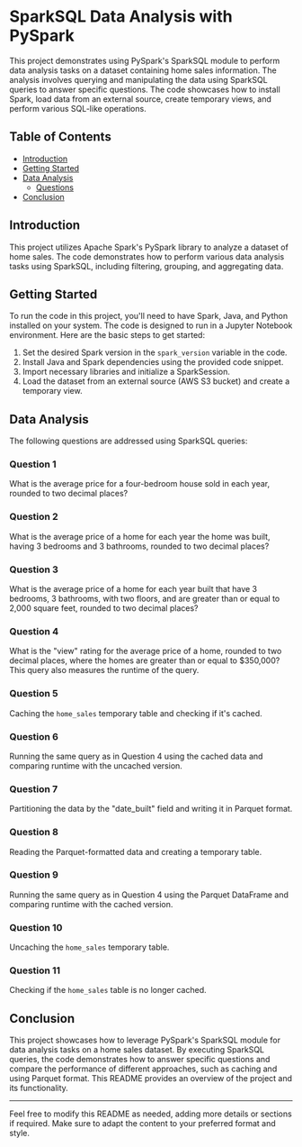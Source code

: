 # SparkSQL Data Analysis with PySpark

This project demonstrates using PySpark's SparkSQL module to perform data analysis tasks on a dataset containing home sales information. The analysis involves querying and manipulating the data using SparkSQL queries to answer specific questions. The code showcases how to install Spark, load data from an external source, create temporary views, and perform various SQL-like operations.

## Table of Contents

- [Introduction](#introduction)
- [Getting Started](#getting-started)
- [Data Analysis](#data-analysis)
  - [Questions](#question-1)
- [Conclusion](#conclusion)

## Introduction

This project utilizes Apache Spark's PySpark library to analyze a dataset of home sales. The code demonstrates how to perform various data analysis tasks using SparkSQL, including filtering, grouping, and aggregating data.

## Getting Started

To run the code in this project, you'll need to have Spark, Java, and Python installed on your system. The code is designed to run in a Jupyter Notebook environment. Here are the basic steps to get started:

1. Set the desired Spark version in the `spark_version` variable in the code.
2. Install Java and Spark dependencies using the provided code snippet.
3. Import necessary libraries and initialize a SparkSession.
4. Load the dataset from an external source (AWS S3 bucket) and create a temporary view.

## Data Analysis

The following questions are addressed using SparkSQL queries:

### Question 1

What is the average price for a four-bedroom house sold in each year, rounded to two decimal places?

### Question 2

What is the average price of a home for each year the home was built, having 3 bedrooms and 3 bathrooms, rounded to two decimal places?

### Question 3

What is the average price of a home for each year built that have 3 bedrooms, 3 bathrooms, with two floors, and are greater than or equal to 2,000 square feet, rounded to two decimal places?

### Question 4

What is the "view" rating for the average price of a home, rounded to two decimal places, where the homes are greater than or equal to $350,000? This query also measures the runtime of the query.

### Question 5

Caching the `home_sales` temporary table and checking if it's cached.

### Question 6

Running the same query as in Question 4 using the cached data and comparing runtime with the uncached version.

### Question 7

Partitioning the data by the "date_built" field and writing it in Parquet format.

### Question 8

Reading the Parquet-formatted data and creating a temporary table.

### Question 9

Running the same query as in Question 4 using the Parquet DataFrame and comparing runtime with the cached version.

### Question 10

Uncaching the `home_sales` temporary table.

### Question 11

Checking if the `home_sales` table is no longer cached.

## Conclusion

This project showcases how to leverage PySpark's SparkSQL module for data analysis tasks on a home sales dataset. By executing SparkSQL queries, the code demonstrates how to answer specific questions and compare the performance of different approaches, such as caching and using Parquet format. This README provides an overview of the project and its functionality.

---

Feel free to modify this README as needed, adding more details or sections if required. Make sure to adapt the content to your preferred format and style.
